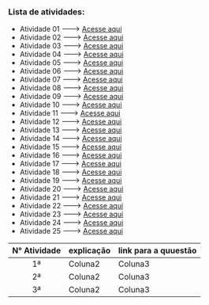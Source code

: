 ### Lista de atividades:
- Atividade 01 ---> [Acesse aqui](EXE01/src/br/edu/principal/Principal.java)
- Atividade 02 ---> [Acesse aqui](EXE02/src/br/edu/principal/Principal.java)
- Atividade 03 ---> [Acesse aqui](EXE03/src/br/edu/principal/Principal.java)
- Atividade 04 ---> [Acesse aqui](EXE04/src/br/edu/principal/Principal.java)
- Atividade 05 ---> [Acesse aqui](EXE05/src/br/edu/principal/Principal.java)
- Atividade 06 ---> [Acesse aqui](EXE06/src/br/edu/principal/Principal.java)
- Atividade 07 ---> [Acesse aqui](EXE07/src/br/edu/principal/Principal.java)
- Atividade 08 ---> [Acesse aqui](EXE08/src/br/edu/principal/Principal.java)
- Atividade 09 ---> [Acesse aqui](EXE09/src/br/edu/principal/Principal.java)
- Atividade 10 ---> [Acesse aqui](EXE10/src/br/edu/principal/Principal.java)
- Atividade 11 ---> [Acesse aqui](EXE11/src/br/edu/principal/Principal.java)
- Atividade 12 ---> [Acesse aqui](EXE12/src/br/edu/principal/Principal.java)
- Atividade 13 ---> [Acesse aqui](EXE13/src/br/edu/principal/Principal.java)
- Atividade 14 ---> [Acesse aqui](EXE14/src/br/edu/principal/Principal.java)
- Atividade 15 ---> [Acesse aqui](EXE15/src/br/edu/principal/Principal.java)
- Atividade 16 ---> [Acesse aqui](EXE16/src/br/edu/principal/Principal.java)
- Atividade 17 ---> [Acesse aqui](EXE17/src/br/edu/principal/Principal.java)
- Atividade 18 ---> [Acesse aqui](EXE18/src/br/edu/principal/Principal.java)
- Atividade 19 ---> [Acesse aqui](EXE19/src/br/edu/principal/Principal.java)
- Atividade 20 ---> [Acesse aqui](EXE20/src/br/edu/principal/Principal.java)
- Atividade 21 ---> [Acesse aqui](EXE21/src/br/edu/principal/Principal.java)
- Atividade 22 ---> [Acesse aqui](EXE22/src/br/edu/principal/Principal.java)
- Atividade 23 ---> [Acesse aqui](EXE23/src/br/edu/principal/Principal.java)
- Atividade 24 ---> [Acesse aqui](EXE24/src/br/edu/principal/Principal.java)
- Atividade 25 ---> [Acesse aqui](EXE25/src/br/edu/principal/Principal.java)

| N° Atividade | explicação | link para a quuestão |
|:-------------:|-------------|-------------|
|      1ª     |   Coluna2   |   Coluna3   |
|      2ª     |   Coluna2   |   Coluna3   |
|      3ª     |   Coluna2   |   Coluna3   |




